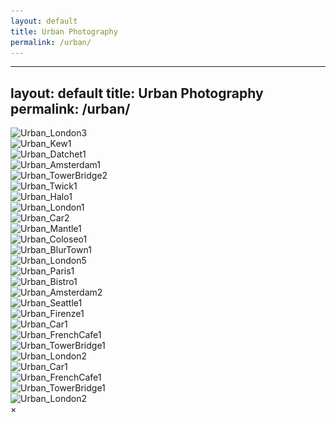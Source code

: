 ```yaml
---
layout: default
title: Urban Photography
permalink: /urban/
---
```


---
layout: default
title: Urban Photography
permalink: /urban/
---

<div class="urban-gallery">
  <div class="urban-category">
    <img src="/assets/images/Urban_London3.JPEG" 
         alt="Urban_London3" 
         srcset="/assets/images/Urban_London3.JPEG 300w, /assets/images/Urban_London3.JPEG 600w, /assets/images/Urban_London3.JPEG 1200w"
         sizes="(max-width: 600px) 100vw, (max-width: 900px) 50vw, 33vw"
         loading="lazy">
  </div>
  <div class="urban-category">
    <img src="/assets/images/Urban_Kew1.JPEG" 
         alt="Urban_Kew1" 
         srcset="/assets/images/Urban_Kew1.JPEG 300w, /assets/images/Urban_Kew1.JPEG 600w, /assets/images/Urban_Kew1.JPEG 1200w"
         sizes="(max-width: 600px) 100vw, (max-width: 900px) 50vw, 33vw"
         loading="lazy">
  </div>
  <div class="urban-category">
    <img src="/assets/images/Urban_Datchet1.JPEG" 
         alt="Urban_Datchet1" 
         srcset="/assets/images/Urban_Datchet1.JPEG 300w, /assets/images/Urban_Datchet1.JPEG 600w, /assets/images/Urban_Datchet1.JPEG 1200w"
         sizes="(max-width: 600px) 100vw, (max-width: 900px) 50vw, 33vw"
         loading="lazy">
  </div>
  <div class="urban-category">
    <img src="/assets/images/Urban_Amsterdam1.JPEG" 
         alt="Urban_Amsterdam1" 
         srcset="/assets/images/Urban_Amsterdam1.JPEG 300w, /assets/images/Urban_Amsterdam1.JPEG 600w, /assets/images/Urban_Amsterdam1.JPEG 1200w"
         sizes="(max-width: 600px) 100vw, (max-width: 900px) 50vw, 33vw"
         loading="lazy">
  </div>
  <div class="urban-category">
    <img src="/assets/images/Urban_TowerBridge2.JPEG" 
         alt="Urban_TowerBridge2" 
         srcset="/assets/images/Urban_TowerBridge2.JPEG 300w, /assets/images/Urban_TowerBridge2.JPEG 600w, /assets/images/Urban_TowerBridge2.JPEG 1200w"
         sizes="(max-width: 600px) 100vw, (max-width: 900px) 50vw, 33vw"
         loading="lazy">
  </div>
  <div class="urban-category">
    <img src="/assets/images/Urban_Twick1.JPEG" 
         alt="Urban_Twick1" 
         srcset="/assets/images/Urban_Twick1.JPEG 300w, /assets/images/Urban_Twick1.JPEG 600w, /assets/images/Urban_Twick1.JPEG 1200w"
         sizes="(max-width: 600px) 100vw, (max-width: 900px) 50vw, 33vw"
         loading="lazy">
  </div>
  <div class="urban-category">
    <img src="/assets/images/Urban_Halo1.JPEG" 
         alt="Urban_Halo1" 
         srcset="/assets/images/Urban_Halo1.JPEG 300w, /assets/images/Urban_Halo1.JPEG 600w, /assets/images/Urban_Halo1.JPEG 1200w"
         sizes="(max-width: 600px) 100vw, (max-width: 900px) 50vw, 33vw"
         loading="lazy">
  </div>
  <div class="urban-category">
    <img src="/assets/images/Urban_London1.JPEG" 
         alt="Urban_London1" 
         srcset="/assets/images/Urban_London1.JPEG 300w, /assets/images/Urban_London1.JPEG 600w, /assets/images/Urban_London1.JPEG 1200w"
         sizes="(max-width: 600px) 100vw, (max-width: 900px) 50vw, 33vw"
         loading="lazy">
  </div>
  <div class="urban-category">
    <img src="/assets/images/Urban_Car2.JPEG" 
         alt="Urban_Car2" 
         srcset="/assets/images/Urban_Car2.JPEG 300w, /assets/images/Urban_Car2.JPEG 600w, /assets/images/Urban_Car2.JPEG 1200w"
         sizes="(max-width: 600px) 100vw, (max-width: 900px) 50vw, 33vw"
         loading="lazy">
  </div>
  <div class="urban-category">
    <img src="/assets/images/Urban_Mantle1.JPEG" 
         alt="Urban_Mantle1" 
         srcset="/assets/images/Urban_Mantle1.JPEG 300w, /assets/images/Urban_Mantle1.JPEG 600w, /assets/images/Urban_Mantle1.JPEG 1200w"
         sizes="(max-width: 600px) 100vw, (max-width: 900px) 50vw, 33vw"
         loading="lazy">
  </div>
  <div class="urban-category">
    <img src="/assets/images/Urban_Coloseo1.JPEG" 
         alt="Urban_Coloseo1" 
         srcset="/assets/images/Urban_Coloseo1.JPEG 300w, /assets/images/Urban_Coloseo1.JPEG 600w, /assets/images/Urban_Coloseo1.JPEG 1200w"
         sizes="(max-width: 600px) 100vw, (max-width: 900px) 50vw, 33vw"
         loading="lazy">
  </div>
  <div class="urban-category">
    <img src="/assets/images/Urban_BlurTown1.JPEG" 
         alt="Urban_BlurTown1" 
         srcset="/assets/images/Urban_BlurTown1.JPEG 300w, /assets/images/Urban_BlurTown1.JPEG 600w, /assets/images/Urban_BlurTown1.JPEG 1200w"
         sizes="(max-width: 600px) 100vw, (max-width: 900px) 50vw, 33vw"
         loading="lazy">
  </div>
  <div class="urban-category">
    <img src="/assets/images/Urban_London5.JPEG" 
         alt="Urban_London5" 
         srcset="/assets/images/Urban_London5.JPEG 300w, /assets/images/Urban_London5.JPEG 600w, /assets/images/Urban_London5.JPEG 1200w"
         sizes="(max-width: 600px) 100vw, (max-width: 900px) 50vw, 33vw"
         loading="lazy">
  </div>
  <div class="urban-category">
    <img src="/assets/images/Urban_Paris1.JPEG" 
         alt="Urban_Paris1" 
         srcset="/assets/images/Urban_Paris1.JPEG 300w, /assets/images/Urban_Paris1.JPEG 600w, /assets/images/Urban_Paris1.JPEG 1200w"
         sizes="(max-width: 600px) 100vw, (max-width: 900px) 50vw, 33vw"
         loading="lazy">
  </div>
  <div class="urban-category">
    <img src="/assets/images/Urban_Bistro1.JPEG" 
         alt="Urban_Bistro1" 
         srcset="/assets/images/Urban_Bistro1.JPEG 300w, /assets/images/Urban_Bistro1.JPEG 600w, /assets/images/Urban_Bistro1.JPEG 1200w"
         sizes="(max-width: 600px) 100vw, (max-width: 900px) 50vw, 33vw"
         loading="lazy">
  </div>
  <div class="urban-category">
    <img src="/assets/images/Urban_Amsterdam2.JPEG" 
         alt="Urban_Amsterdam2" 
         srcset="/assets/images/Urban_Amsterdam2.JPEG 300w, /assets/images/Urban_Amsterdam2.JPEG 600w, /assets/images/Urban_Amsterdam2.JPEG 1200w"
         sizes="(max-width: 600px) 100vw, (max-width: 900px) 50vw, 33vw"
         loading="lazy">
  </div>
  <div class="urban-category">
    <img src="/assets/images/Urban_Seattle1.JPEG" 
         alt="Urban_Seattle1" 
         srcset="/assets/images/Urban_Seattle1.JPEG 300w, /assets/images/Urban_Seattle1.JPEG 600w, /assets/images/Urban_Seattle1.JPEG 1200w"
         sizes="(max-width: 600px) 100vw, (max-width: 900px) 50vw, 33vw"
         loading="lazy">
  </div>
  <div class="urban-category">
    <img src="/assets/images/Urban_Firenze1.JPEG" 
         alt="Urban_Firenze1" 
         srcset="/assets/images/Urban_Firenze1.JPEG 300w, /assets/images/Urban_Firenze1.JPEG 600w, /assets/images/Urban_Firenze1.JPEG 1200w"
         sizes="(max-width: 600px) 100vw, (max-width: 900px) 50vw, 33vw"
         loading="lazy">
  </div>
  <div class="urban-category">
    <img src="/assets/images/Urban_Car1.JPG" 
         alt="Urban_Car1" 
         srcset="/assets/images/Urban_Car1.JPG 300w, /assets/images/Urban_Car1.JPG 600w, /assets/images/Urban_Car1.JPG 1200w"
         sizes="(max-width: 600px) 100vw, (max-width: 900px) 50vw, 33vw"
         loading="lazy">
  </div>
  <div class="urban-category">
    <img src="/assets/images/Urban_FrenchCafe1.JPEG" 
         alt="Urban_FrenchCafe1" 
         srcset="/assets/images/Urban_FrenchCafe1.JPEG 300w, /assets/images/Urban_FrenchCafe1.JPEG 600w, /assets/images/Urban_FrenchCafe1.JPEG 1200w"
         sizes="(max-width: 600px) 100vw, (max-width: 900px) 50vw, 33vw"
         loading="lazy">
  </div>
  <div class="urban-category">
    <img src="/assets/images/Urban_TowerBridge1.JPEG" 
         alt="Urban_TowerBridge1" 
         srcset="/assets/images/Urban_TowerBridge1.JPEG 300w, /assets/images/Urban_TowerBridge1.JPEG 600w, /assets/images/Urban_TowerBridge1.JPEG 1200w"
         sizes="(max-width: 600px) 100vw, (max-width: 900px) 50vw, 33vw"
         loading="lazy">
  </div>
  <div class="urban-category">
    <img src="/assets/images/Urban_London2.JPEG" 
         alt="Urban_London2" 
         srcset="/assets/images/Urban_London2.JPEG 300w, /assets/images/Urban_London2.JPEG 600w, /assets/images/Urban_London2.JPEG 1200w"
         sizes="(max-width: 600px) 100vw, (max-width: 900px) 50vw, 33vw"
         loading="lazy">
  </div>
  <div class="urban-category">
    <img src="/assets/images/Urban_Car1.JPG" 
         alt="Urban_Car1" 
         srcset="/assets/images/Urban_Car1.JPG 300w, /assets/images/Urban_Car1.JPG 600w, /assets/images/Urban_Car1.JPG 1200w"
         sizes="(max-width: 600px) 100vw, (max-width: 900px) 50vw, 33vw">
  </div>
  <div class="urban-category">
    <img src="/assets/images/Urban_FrenchCafe1.JPEG" 
         alt="Urban_FrenchCafe1" 
         srcset="/assets/images/Urban_FrenchCafe1.JPEG 300w, /assets/images/Urban_FrenchCafe1.JPEG 600w, /assets/images/Urban_FrenchCafe1.JPEG 1200w"
         sizes="(max-width: 600px) 100vw, (max-width: 900px) 50vw, 33vw">
  </div>
  <div class="urban-category">
    <img src="/assets/images/Urban_TowerBridge1.JPEG" 
         alt="Urban_TowerBridge1" 
         srcset="/assets/images/Urban_TowerBridge1.JPEG 300w, /assets/images/Urban_TowerBridge1.JPEG 600w, /assets/images/Urban_TowerBridge1.JPEG 1200w"
         sizes="(max-width: 600px) 100vw, (max-width: 900px) 50vw, 33vw">
  </div>
  <div class="urban-category">
    <img src="/assets/images/Urban_London2.JPEG" 
         alt="Urban_London2" 
         srcset="/assets/images/Urban_London2.JPEG 300w, /assets/images/Urban_London2.JPEG 600w, /assets/images/Urban_London2.JPEG 1200w"
         sizes="(max-width: 600px) 100vw, (max-width: 900px) 50vw, 33vw">
  </div>
</div>

<!-- Fullscreen Modal -->
<div id="fullscreenModal" class="modal">
  <span class="close" onclick="closeFullscreen()">&times;</span>
  <img id="fullscreenImage" class="modal-content" />
</div>

<!-- Your content for Urban Photography -->
